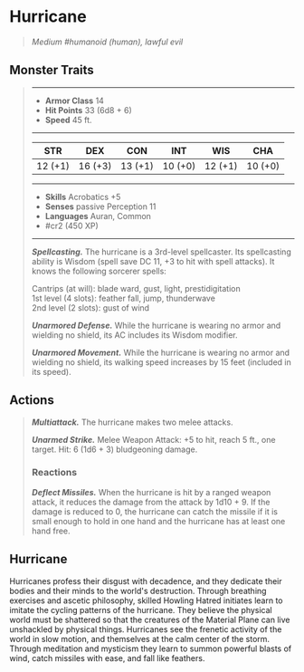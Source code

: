 # Hurricane
>*Medium #humanoid (human), lawful evil*
## Monster Traits
>___
>- **Armor Class** 14
>- **Hit Points** 33 (6d8 + 6)
>- **Speed** 45 ft.
>___
>|STR|DEX|CON|INT|WIS|CHA|
>|:---:|:---:|:---:|:---:|:---:|:---:|
>|12 (+1)|16 (+3)|13 (+1)|10 (+0)|12 (+1)|10 (+0)|
>___
>- **Skills** Acrobatics +5
>- **Senses** passive Perception 11
>- **Languages** Auran, Common
>- #cr2 (450 XP)
>___
>***Spellcasting.*** The hurricane is a 3rd-level spellcaster. Its spellcasting ability is Wisdom (spell save DC 11, +3 to hit with spell attacks). It knows the following sorcerer spells:  
>
>Cantrips (at will): blade ward, gust, light, prestidigitation  
>1st level (4 slots): feather fall, jump, thunderwave  
>2nd level (2 slots): gust of wind  
>
>
>***Unarmored Defense.*** While the hurricane is wearing no armor and wielding no shield, its AC includes its Wisdom modifier.  
>
>***Unarmored Movement.*** While the hurricane is wearing no armor and wielding no shield, its walking speed increases by 15 feet (included in its speed).  
>
## Actions
>***Multiattack.*** The hurricane makes two melee attacks.  
>
>***Unarmed Strike.*** Melee Weapon Attack: +5 to hit, reach 5 ft., one target. Hit: 6 (1d6 + 3) bludgeoning damage.  
>
>### Reactions
>***Deflect Missiles.*** When the hurricane is hit by a ranged weapon attack, it reduces the damage from the attack by 1d10 + 9. If the damage is reduced to 0, the hurricane can catch the missile if it is small enough to hold in one hand and the hurricane has at least one hand free.
## Hurricane
Hurricanes profess their disgust with decadence, and they dedicate their bodies and their minds to the world's destruction. Through breathing exercises and ascetic philosophy, skilled Howling Hatred initiates learn to imitate the cycling patterns of the hurricane. They believe the physical world must be shattered so that the creatures of the Material Plane can live unshackled by physical things.
Hurricanes see the frenetic activity of the world in slow motion, and themselves at the calm center of the storm. Through meditation and mysticism they learn to summon powerful blasts of wind, catch missiles with ease, and fall like feathers.